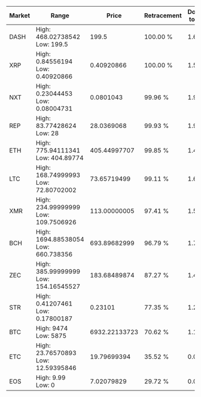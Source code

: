 | Market | Range | Price| Retracement | Doubles to 50% |
| --- | --- | --- | --- | --- |
| DASH | High: 468.02738542<br />Low: 199.5 | 199.5 | 100.00 % | 1.67 |
| XRP | High: 0.84556194<br />Low: 0.40920866 | 0.40920866 | 100.00 % | 1.53 |
| NXT | High: 0.23044453<br />Low: 0.08004731 | 0.0801043 | 99.96 % | 1.94 |
| REP | High: 83.77428624<br />Low: 28 | 28.0369068 | 99.93 % | 1.99 |
| ETH | High: 775.94111341<br />Low: 404.89774 | 405.44997707 | 99.85 % | 1.46 |
| LTC | High: 168.74999993<br />Low: 72.80702002 | 73.65719499 | 99.11 % | 1.64 |
| XMR | High: 234.99999999<br />Low: 109.7506926 | 113.00000005 | 97.41 % | 1.53 |
| BCH | High: 1694.88538054<br />Low: 660.738356 | 693.89682999 | 96.79 % | 1.70 |
| ZEC | High: 385.99999999<br />Low: 154.16545527 | 183.68489874 | 87.27 % | 1.47 |
| STR | High: 0.41207461<br />Low: 0.17800187 | 0.23101 | 77.35 % | 1.28 |
| BTC | High: 9474<br />Low: 5875 | 6932.22133723 | 70.62 % | 1.11 |
| ETC | High: 23.76570893<br />Low: 12.59395846 | 19.79699394 | 35.52 % | 0.00 |
| EOS | High: 9.99<br />Low: 0 | 7.02079829 | 29.72 % | 0.00 |
